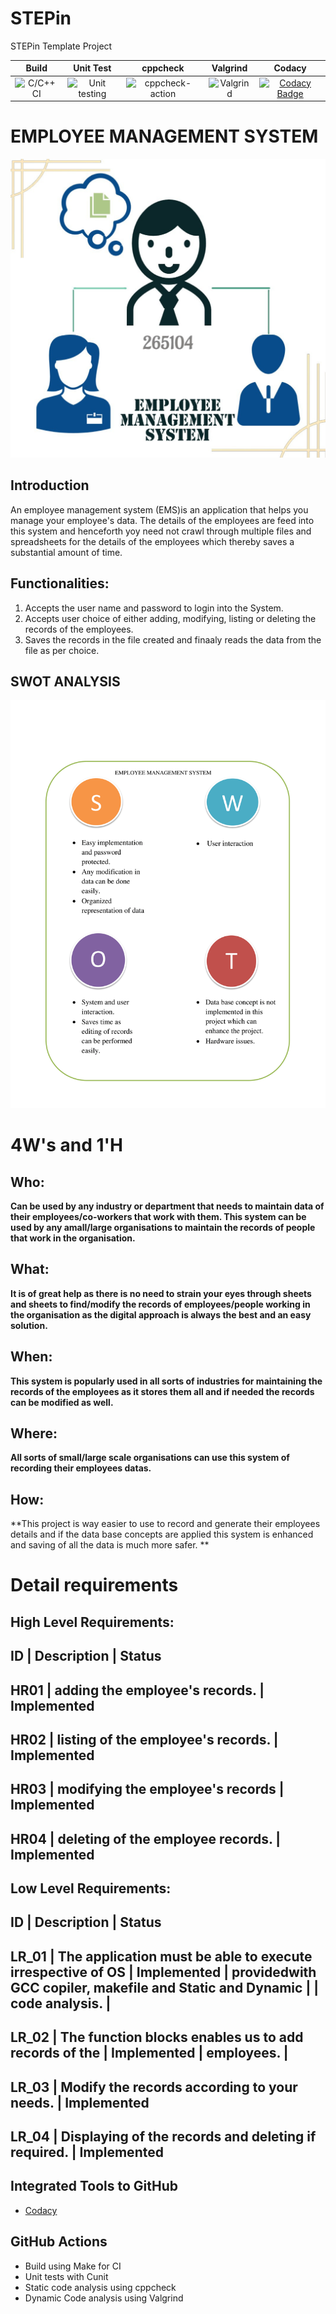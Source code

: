 # STEPin
STEPin Template Project

|Build|Unit Test|cppcheck|Valgrind|Codacy|
|:--:|:--:|:--:|:--:|:--:|
|![C/C++ CI](https://github.com/Bharathgopal/STEPin/workflows/C/C++%20CI/badge.svg)|![Unit testing](https://github.com/Bharathgopal/STEPin/workflows/Unit%20testing/badge.svg)|![cppcheck-action](https://github.com/Bharathgopal/STEPin/workflows/cppcheck-action/badge.svg)|![Valgrind](https://github.com/Bharathgopal/STEPin/workflows/Valgrind/badge.svg)|[![Codacy Badge](https://app.codacy.com/project/badge/Grade/fe19032a8c224195929dc60376cc441b)](https://www.codacy.com/manual/Bharathgopal/STEPin?utm_source=github.com&amp;utm_medium=referral&amp;utm_content=Bharathgopal/STEPin&amp;utm_campaign=Badge_Grade)|

# EMPLOYEE MANAGEMENT SYSTEM
![](https://github.com/265104/Ltts-Proj/blob/master/MiniProject_C/1_Requirements/Banner.jpg)
## Introduction
 An employee management system (EMS)is an application that helps you manage your employee's data. The details of the employees are feed into this system and henceforth yoy need not crawl through multiple files and spreadsheets for the details of the employees which thereby saves a substantial amount of time. 

## Functionalities:
1. Accepts the user name and password to login into the System.
2. Accepts user choice of either adding, modifying, listing or deleting the records of the employees.
3. Saves the records in the file created and finaaly reads the data from the file as per choice.

## SWOT ANALYSIS
![](https://github.com/265104/Ltts-Proj/blob/master/MiniProject_C/1_Requirements/SWOT-1.png)

# 4W&#39;s and 1&#39;H

## Who:

**Can be used by any industry or department that needs to maintain data of their employees/co-workers that work with them. This system can be used by any amall/large organisations to maintain the records of people that work in the organisation.**

## What:

**It is of great help as there is no need to strain your eyes through sheets and sheets to find/modify the records of employees/people working in the organisation as the digital approach is always the best and an easy solution.**

## When:

**This system is popularly used in all sorts of industries for maintaining the records of the employees as it stores them all and if needed the records can be modified as well.**

## Where:

**All sorts of small/large scale organisations can use this system of recording their employees datas.**

## How:

**This project is way easier to use to record and generate their employees details and if the data base concepts are applied this system is enhanced and saving of all the data is much more safer. **

# Detail requirements
## High Level Requirements:

ID	   |              Description           | Status
--------------------------------------------------------
HR01  |	adding the employee's records.     | Implemented
--------------------------------------------------------
HR02	 | listing of the employee's records. | Implemented
--------------------------------------------------------
HR03	 | modifying the employee's records   | Implemented
--------------------------------------------------------
HR04	 | deleting of the employee records.  | Implemented
--------------------------------------------------------

## Low Level Requirements:

ID      |                          Description                       |    Status
-----------------------------------------------------------------------------------
LR_01   | The application must be able to execute irrespective of OS | Implemented
        | providedwith GCC copiler, makefile and Static and Dynamic  | 
        | code analysis.                                             |
------------------------------------------------------------------------------------
LR_02   | The function blocks enables us to add records of the       | Implemented
        | employees.                                                 | 
-------------------------------------------------------------------------------------
LR_03   | Modify the records according to your needs.                | Implemented
-------------------------------------------------------------------------------------
LR_04   | Displaying of the records and deleting if required.        | Implemented
--------------------------------------------------------------------------------------
## Integrated Tools to GitHub
*  [Codacy](https://www.codacy.com/)

## GitHub Actions
* Build using Make for CI
* Unit tests with Cunit
* Static code analysis using cppcheck
* Dynamic Code analysis using Valgrind

